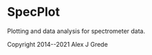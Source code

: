 SpecPlot
==============


Plotting and data analysis for spectrometer data.

Copyright 2014--2021 Alex J Grede
